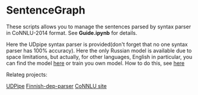 # SentenceGraph

These scripts allows you to manage the sentences parsed by syntax parser in CoNNLU-2014 format. See **Guide.ipynb** for details.


Here the UDpipe syntax parser is provided(don't forget that no one syntax parser has 100% accuracy). Here the only Russian model is available due to space limitations, but actually, for other languages, English in particular, you can find the model [here](https://lindat.mff.cuni.cz/repository/xmlui/handle/11234/1-2998) or train you own model. How to do this, see [here](https://astromis.github.io/2019/05/15/discover_the_udpipe.html) 

Relateg projects:

[UDPipe](https://github.com/ufal/udpipe)
[Finnish-dep-parser](https://github.com/TurkuNLP/Finnish-dep-parser)
[CoNNLU site](https://universaldependencies.org/format.html)

